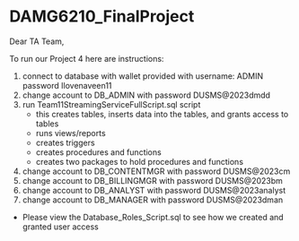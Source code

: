 # DAMG6210_FinalProject

Dear TA Team,

To run our Project 4 here are instructions:
1. connect to database with wallet provided with username: ADMIN password Ilovenaveen11
2. change account to DB_ADMIN with password DUSMS@2023dmdd
3. run Team11StreamingServiceFullScript.sql script
   * this creates tables, inserts data into the tables, and grants access to tables 
   * runs views/reports
   * creates triggers
   * creates procedures and functions
   * creates two packages to hold procedures and functions
4. change account to DB_CONTENTMGR with password DUSMS@2023cm
5. change account to DB_BILLINGMGR  with password DUSMS@2023bm
6. change account to DB_ANALYST with password DUSMS@2023analyst
7. change account to DB_MANAGER with password DUSMS@2023dman

* Please view the Database_Roles_Script.sql to see how we created and granted user access
